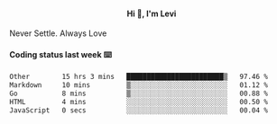 <h4 style="text-align: center;">Hi 👋, I'm Levi</h4>  Never Settle. Always Love
<!---<img align="right" alt="Coding" width="300" src="https://i.pinimg.com/originals/81/17/8b/81178b47a8598f0c81c4799f2cdd4057.gif"></p> --->

#### Coding status last week ⌨️

<!--START_SECTION:waka-->

```txt
Other        15 hrs 3 mins   ████████████████████████▒   97.46 %
Markdown     10 mins         ▒░░░░░░░░░░░░░░░░░░░░░░░░   01.12 %
Go           8 mins          ▒░░░░░░░░░░░░░░░░░░░░░░░░   00.88 %
HTML         4 mins          ░░░░░░░░░░░░░░░░░░░░░░░░░   00.50 %
JavaScript   0 secs          ░░░░░░░░░░░░░░░░░░░░░░░░░   00.04 %
```

<!--END_SECTION:waka-->

